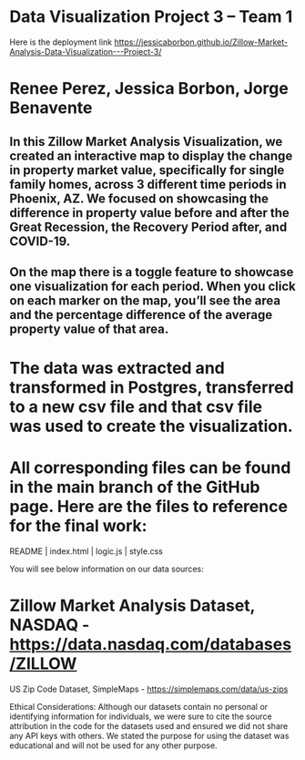 # Data Visualization Project 3 – Team 1
Here is the deployment link https://jessicaborbon.github.io/Zillow-Market-Analysis-Data-Visualization---Project-3/

# Renee Perez, Jessica Borbon, Jorge Benavente

## In this Zillow Market Analysis Visualization, we created an interactive map to display the change in property market value, specifically for single family homes, across 3 different time periods in Phoenix, AZ. We focused on showcasing the difference in property value before and after the Great Recession, the Recovery Period after, and COVID-19.

## On the map there is a toggle feature to showcase one visualization for each period. When you click on each marker on the map, you’ll see the area and the percentage difference of the average property value of that area.

# The data was extracted and transformed in Postgres, transferred to a new csv file and that csv file was used to create the visualization.

# All corresponding files can be found in the main branch of the GitHub page. Here are the files to reference for the final work:
README | 
index.html |
logic.js |
style.css

You will see below information on our data sources:
# Zillow Market Analysis Dataset, NASDAQ - https://data.nasdaq.com/databases/ZILLOW

US Zip Code Dataset, SimpleMaps - https://simplemaps.com/data/us-zips

 Ethical Considerations: Although our datasets contain no personal or identifying information for individuals, we were sure to cite the source attribution in the code for the datasets used and ensured we did not share any API keys with others. We stated the purpose for using the dataset was educational and will not be used for any other purpose.
